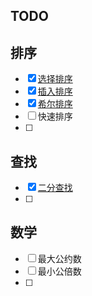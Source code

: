 ## TODO

## 排序

 - [x] [选择排序](https://github.com/zsy0216/JavaAlgorithms/blob/master/src/com/tassel/sort/Selection.java)
 - [x] [插入排序](https://github.com/zsy0216/JavaAlgorithms/blob/master/src/com/tassel/sort/Insertion.java)
 - [x] [希尔排序](https://github.com/zsy0216/JavaAlgorithms/blob/master/src/com/tassel/sort/Shell.java)
 - [ ] 快速排序
 - [ ] 

## 查找

- [x] [二分查找](https://github.com/zsy0216/JavaAlgorithms/blob/master/src/com/tassel/search/BinarySearch.java)
- [ ] 

## 数学
 - [ ] 最大公约数
 - [ ] 最小公倍数
 - [ ] 
